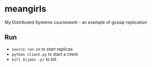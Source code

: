 # meangirls
My Distributed Systems coursework - an example of gossip replication

## Run
- ```source run.sh``` to start replicas
- ```python client.py``` to start a client
-  ```kill $(jobs -p)``` to kill
